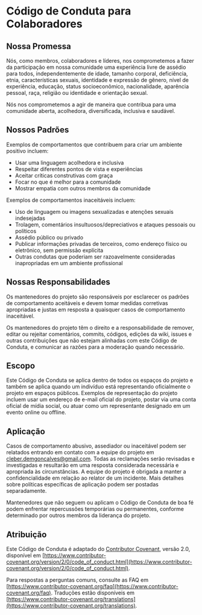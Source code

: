 # Código de Conduta para Colaboradores

## Nossa Promessa

Nós, como membros, colaboradores e líderes, nos comprometemos a fazer da participação em nossa comunidade uma experiência livre de assédio para todos, independentemente de idade, tamanho corporal, deficiência, etnia, características sexuais, identidade e expressão de gênero, nível de experiência, educação, status socioeconômico, nacionalidade, aparência pessoal, raça, religião ou identidade e orientação sexual.

Nós nos comprometemos a agir de maneira que contribua para uma comunidade aberta, acolhedora, diversificada, inclusiva e saudável.

## Nossos Padrões

Exemplos de comportamentos que contribuem para criar um ambiente positivo incluem:

- Usar uma linguagem acolhedora e inclusiva
- Respeitar diferentes pontos de vista e experiências
- Aceitar críticas construtivas com graça
- Focar no que é melhor para a comunidade
- Mostrar empatia com outros membros da comunidade

Exemplos de comportamentos inaceitáveis incluem:

- Uso de linguagem ou imagens sexualizadas e atenções sexuais indesejadas
- Trolagem, comentários insultuosos/depreciativos e ataques pessoais ou políticos
- Assédio público ou privado
- Publicar informações privadas de terceiros, como endereço físico ou eletrônico, sem permissão explícita
- Outras condutas que poderiam ser razoavelmente consideradas inapropriadas em um ambiente profissional

## Nossas Responsabilidades

Os mantenedores do projeto são responsáveis por esclarecer os padrões de comportamento aceitáveis e devem tomar medidas corretivas apropriadas e justas em resposta a quaisquer casos de comportamento inaceitável.

Os mantenedores do projeto têm o direito e a responsabilidade de remover, editar ou rejeitar comentários, commits, códigos, edições da wiki, issues e outras contribuições que não estejam alinhadas com este Código de Conduta, e comunicar as razões para a moderação quando necessário.

## Escopo

Este Código de Conduta se aplica dentro de todos os espaços do projeto e também se aplica quando um indivíduo está representando oficialmente o projeto em espaços públicos. Exemplos de representação do projeto incluem usar um endereço de e-mail oficial do projeto, postar via uma conta oficial de mídia social, ou atuar como um representante designado em um evento online ou offline.

## Aplicação

Casos de comportamento abusivo, assediador ou inaceitável podem ser relatados entrando em contato com a equipe do projeto em cleber.demgoncalves@gmail.com. Todas as reclamações serão revisadas e investigadas e resultarão em uma resposta considerada necessária e apropriada às circunstâncias. A equipe do projeto é obrigada a manter a confidencialidade em relação ao relator de um incidente. Mais detalhes sobre políticas específicas de aplicação podem ser postadas separadamente.

Mantenedores que não seguem ou aplicam o Código de Conduta de boa fé podem enfrentar repercussões temporárias ou permanentes, conforme determinado por outros membros da liderança do projeto.

## Atribuição

Este Código de Conduta é adaptado do [Contributor Covenant](https://www.contributor-covenant.org), versão 2.0, disponível em [https://www.contributor-covenant.org/version/2/0/code_of_conduct.html](https://www.contributor-covenant.org/version/2/0/code_of_conduct.html).

Para respostas a perguntas comuns, consulte as FAQ em [https://www.contributor-covenant.org/faq](https://www.contributor-covenant.org/faq). Traduções estão disponíveis em [https://www.contributor-covenant.org/translations](https://www.contributor-covenant.org/translations).
